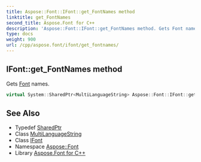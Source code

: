 ```yaml
---
title: Aspose::Font::IFont::get_FontNames method
linktitle: get_FontNames
second_title: Aspose.Font for C++
description: 'Aspose::Font::IFont::get_FontNames method. Gets Font names in C++.'
type: docs
weight: 900
url: /cpp/aspose.font/ifont/get_fontnames/
---
```

## IFont::get_FontNames method


Gets [Font](../../font/) names.

```cpp
virtual System::SharedPtr<MultiLanguageString> Aspose::Font::IFont::get_FontNames()=0
```

## See Also

* Typedef [SharedPtr](../../../system/sharedptr/)
* Class [MultiLanguageString](../../multilanguagestring/)
* Class [IFont](../)
* Namespace [Aspose::Font](../../)
* Library [Aspose.Font for C++](../../../)
